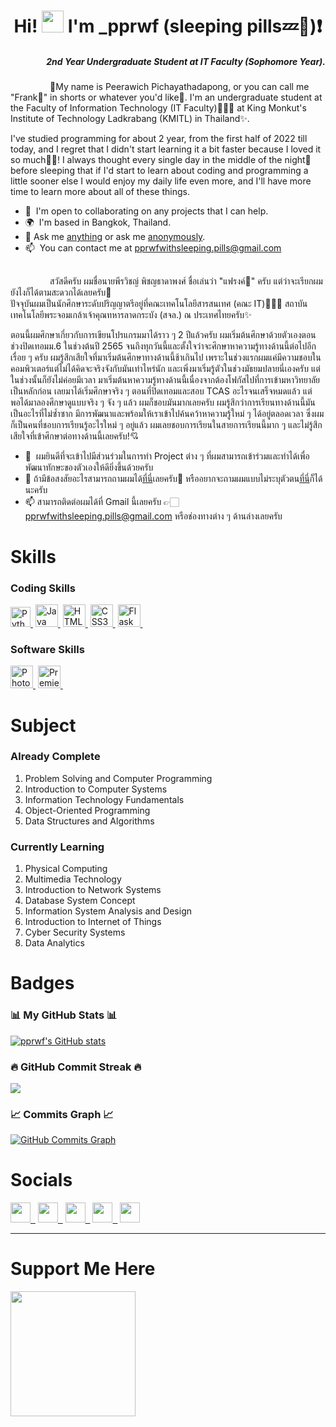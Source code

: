 <h1 align="center">Hi! <img src="https://media.giphy.com/media/hvRJCLFzcasrR4ia7z/giphy.gif" width="35"> I'm _pprwf (sleeping pills💤💊)❗</h1>
<h5 align="right">2nd Year Undergraduate Student at IT Faculty (Sophomore Year).</h5>

&nbsp;&nbsp;&nbsp;&nbsp;&nbsp;&nbsp;&nbsp;&nbsp;&nbsp;&nbsp;&nbsp;&nbsp;&nbsp;&nbsp;&nbsp;
💫My name is Peerawich Pichayathadapong, or you can call me "Frank🦈" in shorts or whatever you'd like🦭.
I'm an undergraduate student at the Faculty of Information Technology (IT Faculty)🧑🏻‍💻 at King Monkut's Institute of Technology Ladkrabang (KMITL) in Thailand✨.

I've studied programming for about 2 year, from the first half of 2022 till today, and I regret that 
I didn't start learning it a bit faster because I loved it so much💖💘!
I always thought every single day in the middle of the night🌃 before sleeping that if I'd start to learn about coding and programming a little sooner else 
I would enjoy my daily life even more, and I'll have more time to learn more about all of these things.

*   🤝  I'm open to collaborating on any projects that I can help.
*   🌍  I'm based in Bangkok, Thailand.
*   💬  Ask me [anything](https://ask.fm/askingpills) or ask me [anonymously](ngl.link/_pprwf12228).
*   📫  You can contact me at [pprwfwithsleeping.pills@gmail.com](mailto:pprwfwithsleeping.pills@gmail.com)

##

&nbsp;&nbsp;&nbsp;&nbsp;&nbsp;&nbsp;&nbsp;&nbsp;&nbsp;&nbsp;&nbsp;&nbsp;&nbsp;&nbsp;&nbsp;
สวัสดีครับ ผมชื่อนายพีรวิชญ์ พิชญธาดาพงศ์ ชื่อเล่นว่า "แฟรงค์🦈" ครับ แต่ว่าจะเรียกผมยังไงก็ได้ตามสะดวกได้เลยครับ🙂<br>
ปัจจุบันผมเป็นนักศึกษาระดับปริญญาตรีอยู่ที่คณะเทคโนโลยีสารสนเทศ (คณะ IT)🧑🏻‍💻 สถาบันเทคโนโลยีพระจอมเกล้าเจ้าคุณทหารลาดกระบัง (สจล.) ณ ประเทศไทยครับ✨

ตอนนี้ผมศึกษาเกี่ยวกับการเขียนโปรแกรมมาได้ราว ๆ 2 ปีแล้วครับ ผมเริ่มต้นศึกษาด้วยตัวเองตอนช่วงปิดเทอมม.6 ในช่วงต้นปี 2565 จนถึงทุกวันนี้และตั้งใจว่าจะศึกษาหาความรู้ทางด้านนี้ต่อไปอีกเรื่อย ๆ ครับ
ผมรู้สึกเสียใจที่มาเริ่มต้นศึกษาทางด้านนี้ช้าเกินไป เพราะในช่วงแรกผมแค่มีความชอบในคอมพิวเตอร์แต่ไม่ได้คิดจะจริงจังกับมันเท่าไหร่นัก และเพิ่งมาเริ่มรู้ตัวในช่วงมัธยมปลายนี่เองครับ แต่ในช่วงนั้นก็ยังไม่ค่อยมีเวลา
มาเริ่มต้นหาความรู้ทางด้านนี้เนื่องจากต้องโฟกัสไปที่การเข้ามหาวิทยาลัยเป็นหลักก่อน เลยมาได้เริ่มศึกษาจริง ๆ ตอนที่ปิดเทอมและสอบ TCAS อะไรจนเสร็จหมดแล้ว แต่พอได้มาลองศึกษาดูแบบจริง ๆ จัง ๆ แล้ว
ผมก็ชอบมันมากเลยครับ ผมรู้สึกว่าการเรียนทางด้านนี้มันเป็นอะไรที่ไม่ซ้ำซาก มีการพัฒนาและพร้อมให้เราเข้าไปค้นคว้าหาความรู้ใหม่ ๆ ได้อยู่ตลอดเวลา ซึ่งผมก็เป็นคนที่ชอบการเรียนรู้อะไรใหม่ ๆ อยู่แล้ว 
ผมเลยชอบการเรียนในสายการเรียนนี้มาก ๆ และไม่รู้สึกเสียใจที่เข้าศึกษาต่อทางด้านนี้เลยครับ!💘

*   🤝  ผมยินดีที่จะเข้าไปมีส่วนร่วมในการทำ Project ต่าง ๆ ที่ผมสามารถเข้าร่วมและทำได้เพื่อพัฒนาทักษะของตัวเองให้ดียิ่งขึ้นด้วยครับ
*   💬  ถ้ามีข้อสงสัยอะไรสามารถถามผมได้[ที่นี่](https://ask.fm/askingpills)เลยครับ🙂 หรืออยากจะถามผมแบบไม่ระบุตัวตน[ที่นี่](ngl.link/_pprwf12228)ก็ได้นะครับ
*   📫  สามารถติดต่อผมได้ที่ Gmail นี้เลยครับ 👉🏻 [pprwfwithsleeping.pills@gmail.com](mailto:pprwfwithsleeping.pills@gmail.com) หรือช่องทางต่าง ๆ ด้านล่างเลยครับ

# Skills 
### Coding Skills
<p align="left">
<a href="https://www.python.org/" target="_blank" rel="noreferrer"><img src="https://raw.githubusercontent.com/danielcranney/readme-generator/main/public/icons/skills/python-colored.svg" width="32" height="32" alt="Python" />&nbsp;</a>
<a href="https://www.oracle.com/java/" target="_blank" rel="noreferrer"><img src="https://raw.githubusercontent.com/danielcranney/readme-generator/main/public/icons/skills/java-colored.svg" width="36" height="36" alt="Java" />&nbsp;</a>
<a href="https://developer.mozilla.org/en-US/docs/Glossary/HTML5" target="_blank" rel="noreferrer"><img src="https://raw.githubusercontent.com/danielcranney/readme-generator/main/public/icons/skills/html5-colored.svg" width="36" height="36" alt="HTML5" />&nbsp;</a>
<a href="https://www.w3.org/TR/CSS/#css" target="_blank" rel="noreferrer"><img src="https://raw.githubusercontent.com/danielcranney/readme-generator/main/public/icons/skills/css3-colored.svg" width="36" height="36" alt="CSS3" />&nbsp;</a>
<a href="https://flask.palletsprojects.com/en/2.0.x/" target="_blank" rel="noreferrer"><img src="https://raw.githubusercontent.com/danielcranney/readme-generator/main/public/icons/skills/flask-colored-dark.svg" width="36" height="36" alt="Flask" />&nbsp;</a>
</p>

### Software Skills
<p align="left">
<a href="https://www.adobe.com/uk/products/photoshop.html" target="_blank" rel="noreferrer"><img src="https://www.adobe.com/content/dam/cc/us/en/creativecloud/max2020/mnemonics/photoshop.svg" width="36" height="36" alt="Photoshop" />&nbsp;</a>
<a href="https://www.adobe.com/uk/products/premiere.html" target="_blank" rel="noreferrer"><img src="https://www.adobe.com/content/dam/cc/icons/premiere.svg" width="36" height="36" alt="Premiere Pro" />&nbsp;</a>
</p>

# Subject

### Already Complete
01. Problem Solving and Computer Programming
02. Introduction to Computer Systems
03. Information Technology Fundamentals
04. Object-Oriented Programming
05. Data Structures and Algorithms

### Currently Learning
01. Physical Computing
02. Multimedia Technology
03. Introduction to Network Systems
04. Database System Concept
05. Information System Analysis and Design
06. Introduction to Internet of Things
07. Cyber Security Systems
08. Data Analytics

# Badges
### 📊 My GitHub Stats 📊

<a href="http://www.github.com/pprwf"><img src="https://github-readme-stats.vercel.app/api?username=pprwf&show_icons=true&hide=prs,issues,&count_private=true&title_color=0891b2&text_color=ffffff&icon_color=0891b2&bg_color=1c1917&hide_border=true&show_icons=true" alt="pprwf's GitHub stats" /></a>

### 🔥 GitHub Commit Streak 🔥

<a href="http://www.github.com/pprwf"><img src="https://github-readme-streak-stats.herokuapp.com/?user=pprwf&stroke=ffffff&background=1c1917&ring=0891b2&fire=0891b2&currStreakNum=ffffff&currStreakLabel=0891b2&sideNums=ffffff&sideLabels=ffffff&dates=ffffff&hide_border=true" /></a>

### 📈 Commits Graph 📈

<a href="http://www.github.com/pprwf"><img src="https://github-readme-activity-graph.cyclic.app/graph?username=pprwf&bg_color=1c1917&color=ffffff&line=0891b2&point=ffffff&area_color=1c1917&area=true&hide_border=true&custom_title=GitHub%20Commits%20Graph" alt="GitHub Commits Graph" /></a>

# Socials
<p align="left">
<a href="https://www.github.com/pprwf" target="_blank" rel="noreferrer"><img src="https://raw.githubusercontent.com/danielcranney/readme-generator/main/public/icons/socials/github-dark.svg" width="32" height="32" />&nbsp;&nbsp;</a>
<a href="http://www.instagram.com/_pprwf" target="_blank" rel="noreferrer"><img src="https://raw.githubusercontent.com/danielcranney/readme-generator/main/public/icons/socials/instagram.svg" width="32" height="32" />&nbsp;&nbsp;</a>
<a href="https://www.facebook.com/FrankPeerawichPichayathadapong" target="_blank" rel="noreferrer"><img src="https://raw.githubusercontent.com/danielcranney/readme-generator/main/public/icons/socials/facebook.svg" width="32" height="32" />&nbsp;&nbsp;</a>
<a href="https://www.twitter.com/relaxed_pills" target="_blank" rel="noreferrer"><img src="https://raw.githubusercontent.com/danielcranney/readme-generator/main/public/icons/socials/twitter.svg" width="32" height="32" />&nbsp;&nbsp;</a>
<a href="https://www.twitch.tv/pprwf_" target="_blank" rel="noreferrer"><img src="https://raw.githubusercontent.com/danielcranney/readme-generator/main/public/icons/socials/twitch.svg" width="32" height="32" /></a>&nbsp;&nbsp;
</p>

----------

# Support Me Here
<a href="https://www.buymeacoffee.com/pprwf"><img src="https://cdn.buymeacoffee.com/buttons/v2/default-yellow.png" width="200" /></a>
